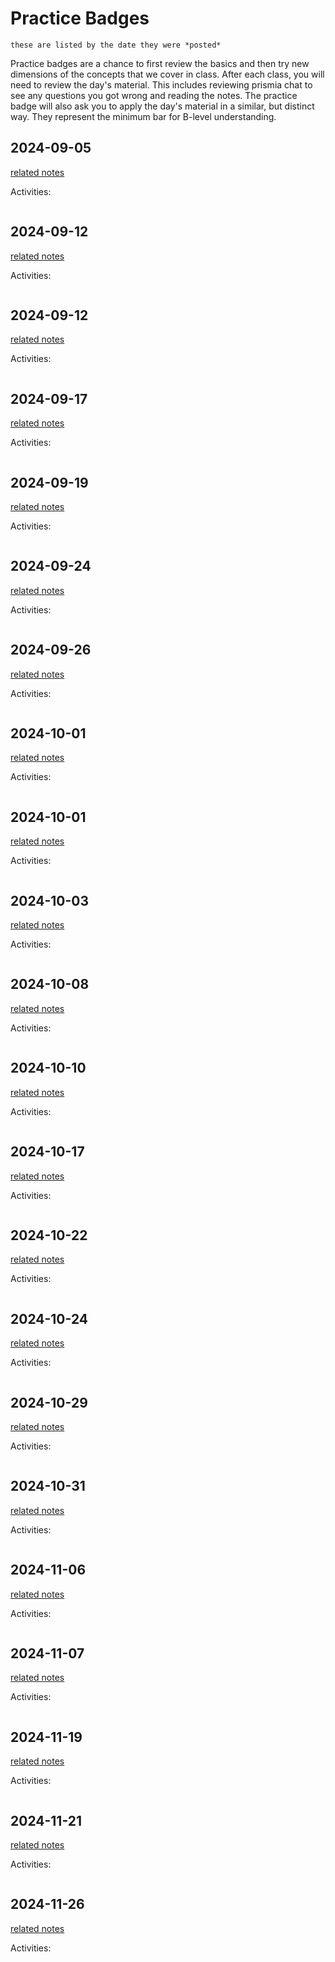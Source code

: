 # Practice Badges

```{note}
these are listed by the date they were *posted*
```

Practice badges are a chance to first review the basics and then try new dimensions of the concepts that we cover in class. 
After each class, you will need to review the day's material. This includes reviewing prismia chat to see any questions you got wrong and reading the notes. The practice badge will also ask you to apply
the day's material in a similar, but distinct way. They represent the minimum bar for B-level understanding.  



## 2024-09-05

[related notes](../notes/2024-9-05)

Activities:
```{include} ../_practice/2024-09-05.md
```
## 2024-09-12

[related notes](../notes/2024-09-12)

Activities:
```{include} ../_practice/2024-09-12.md
```
## 2024-09-12

[related notes](../notes/2024-09-12)

Activities:
```{include} ../_practice/2024-09-12.md
```
## 2024-09-17

[related notes](../notes/2024-09-17)

Activities:
```{include} ../_practice/2024-09-17.md
```
## 2024-09-19

[related notes](../notes/2024-09-19)

Activities:
```{include} ../_practice/2024-09-19.md
```
## 2024-09-24

[related notes](../notes/2024-09-24)

Activities:
```{include} ../_practice/2024-09-24.md
```
## 2024-09-26

[related notes](../notes/2024-09-26)

Activities:
```{include} ../_practice/2024-09-26.md
```
## 2024-10-01

[related notes](../notes/2024-10-01)

Activities:
```{include} ../_practice/2024-10-01.md
```
## 2024-10-01

[related notes](../notes/2024-10-01)

Activities:
```{include} ../_practice/2024-10-01.md
```
## 2024-10-03

[related notes](../notes/2024-10-03)

Activities:
```{include} ../_practice/2024-10-03.md
```
## 2024-10-08

[related notes](../notes/2024-10-08)

Activities:
```{include} ../_practice/2024-10-08.md
```
## 2024-10-10

[related notes](../notes/2024-10-10)

Activities:
```{include} ../_practice/2024-10-10.md
```
## 2024-10-17

[related notes](../notes/2024-10-17)

Activities:
```{include} ../_practice/2024-10-17.md
```
## 2024-10-22

[related notes](../notes/2024-10-22)

Activities:
```{include} ../_practice/2024-10-22.md
```
## 2024-10-24

[related notes](../notes/2024-10-24)

Activities:
```{include} ../_practice/2024-10-24.md
```
## 2024-10-29

[related notes](../notes/2024-10-29)

Activities:
```{include} ../_practice/2024-10-29.md
```

## 2024-10-31

[related notes](../notes/2024-10-31)

Activities:
```{include} ../_practice/2024-10-31.md
```


## 2024-11-06

[related notes](../notes/2024-11-06)

Activities:
```{include} ../_practice/2024-11-06.md
```


## 2024-11-07

[related notes](../notes/2024-11-07)

Activities:
```{include} ../_practice/2024-11-07.md
```


## 2024-11-19

[related notes](../notes/2024-11-19)

Activities:
```{include} ../_practice/2024-11-19.md
```
## 2024-11-21

[related notes](../notes/2024-11-21)

Activities:
```{include} ../_practice/2024-11-21.md
```
## 2024-11-26

[related notes](../notes/2024-11-26)

Activities:
```{include} ../_practice/2024-11-26.md
```